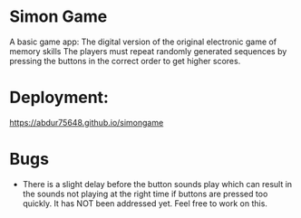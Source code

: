 # Simon Game
A basic game app: The digital version of the original electronic game of memory skills
The players must repeat randomly generated sequences by pressing the buttons in the correct order to get higher scores.

# Deployment:
https://abdur75648.github.io/simongame

# Bugs
* There is a slight delay before the button sounds play which can result in the sounds not playing at the right time if buttons are pressed too quickly.
It has NOT been addressed yet. Feel free to work on this.
